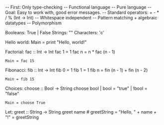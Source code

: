 -- First: Only type-checking
-- Functional language
-- Pure language
-- Goal: Easy to work with, good error messages.
-- Standard operators: + - * / % (Int -> Int)
-- Whitespace independent
-- Pattern matching + algebraic datatypes
-- Polymorphism


Booleans: True | False
Strings: ""
Characters: 'c'


Hello world:
	Main = print "Hello, world!"

Factorial:
	fac :: Int -> Int
	fac 1 = 1
	fac n = n * fac (n - 1)

	Main = fac 15

Fibonacci:
	fib :: Int -> Int
	fib 0 = 1
	fib 1 = 1
	fib n = fin (n - 1) + fin (n - 2)

	Main = fib 15

Choices:
	choose :: Bool -> String
	choose bool
	| bool = "true"
	| !bool = "false"

	Main = choose True

Let:
	greet :: String -> String
	greet name
	# greetString = "Hello, " + name + "!"
	= greetString